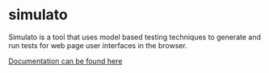# simulato
Simulato is a tool that uses model based testing techniques to generate and run tests for web page user interfaces in the browser.

[Documentation can be found here](https://gannettdigital.github.io/simulato/)

